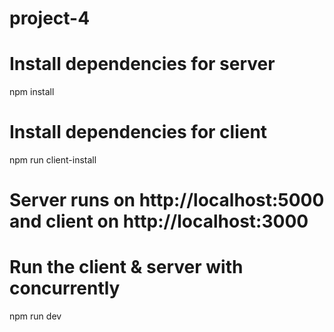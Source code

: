 # project-4
# Install dependencies for server
npm install

# Install dependencies for client
npm run client-install

# Server runs on http://localhost:5000 and client on http://localhost:3000
# Run the client & server with concurrently
npm run dev


